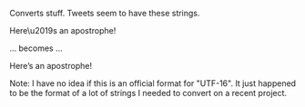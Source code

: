 Converts stuff. Tweets seem to have these strings.

Here\u2019s an apostrophe!

... becomes ...

Here’s an apostrophe!

Note: I have no idea if this is an official format for "UTF-16". It just happened to be 
the format of a lot of strings I needed to convert on a recent project.

